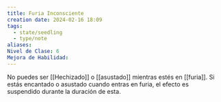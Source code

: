 ```yaml
---
title: Furia Inconsciente
creation date: 2024-02-16 18:09
tags:
  - state/seedling
  - type/note
aliases: 
Nivel de Clase: 6
Mejora de Habilidad:
---
```

No puedes ser [[Hechizado]] o [[asustado]] mientras estés en [[furia]]. Si estás encantado o asustado cuando entras en furia, el efecto es suspendido durante la duración de esta.

